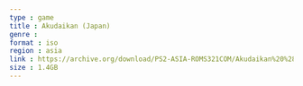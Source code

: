 ```yaml
---
type : game
title : Akudaikan (Japan)
genre : 
format : iso
region : asia
link : https://archive.org/download/PS2-ASIA-ROMS321COM/Akudaikan%20%28Japan%29.7z
size : 1.4GB
---
```

